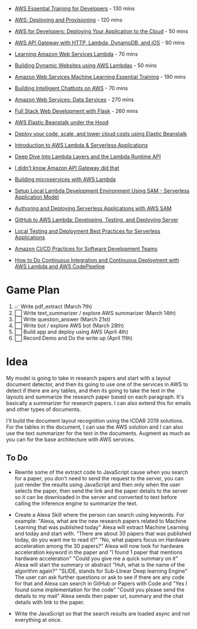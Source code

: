 - [AWS Essential Training for Developers](https://www.linkedin.com/learning/aws-essential-training-for-developers) - 130 mins
- [AWS: Deploying and Provisioning](https://www.linkedin.com/learning/aws-deploying-and-provisioning) - 120 mins
- [AWS for Developers: Deploying Your Application to the Cloud](https://www.linkedin.com/learning/aws-for-developers-deploying-your-application-to-the-cloud) - 50 mins
- [AWS API Gateway with HTTP, Lambda, DynamoDB, and iOS](https://www.linkedin.com/learning/aws-api-gateway-with-http-lambda-dynamodb-and-ios) - 90 mins
- [Learning Amazon Web Services Lambda](https://www.linkedin.com/learning/learning-amazon-web-services-lambda-2) - 70 mins
- [Building Dynamic Websites using AWS Lambdas](https://www.linkedin.com/learning/building-dynamic-websites-using-aws-lambdas) - 50 mins
- [Amazon Web Services Machine Learning Essential Training](https://www.linkedin.com/learning/amazon-web-services-machine-learning-essential-training) - 190 mins
- [Building Intelligent Chatbots on AWS](https://www.linkedin.com/learning/building-intelligent-chatbots-on-aws) - 70 mins
- [Amazon Web Services: Data Services](https://www.linkedin.com/learning/amazon-web-services-data-services) - 270 mins
- [Full Stack Web Development with Flask](https://www.linkedin.com/learning/full-stack-web-development-with-flask) - 260 mins


- [AWS Elastic Beanstalk under the Hood](https://www.youtube.com/watch?v=U06-QLd4FL4)
- [Deploy your code, scale, and lower cloud costs using Elastic Beanstalk](https://www.youtube.com/watch?v=o4clRJuH9xU)
- [Introduction to AWS Lambda & Serverless Applications](https://www.youtube.com/watch?v=EBSdyoO3goc)
- [Deep Dive Into Lambda Layers and the Lambda Runtime API](https://www.youtube.com/watch?v=gCQHulp3aVo)
- [I didn’t know Amazon API Gateway did that](https://www.youtube.com/watch?v=yfJZc3sJZ8E)
- [Building microservices with AWS Lambda](https://www.youtube.com/watch?v=TOn0xhev0Uk)
- [Setup Local Lambda Development Environment Using SAM - Serverless Application Model](https://www.youtube.com/watch?v=bih5b3C1nqc)
- [Authoring and Deploying Serverless Applications with AWS SAM](https://www.youtube.com/watch?v=MSsMOtLZXKc)
- [GitHub to AWS Lambda: Developing, Testing, and Deploying Server](https://www.youtube.com/watch?v=lYYLGBdFXqM)
- [Local Testing and Deployment Best Practices for Serverless Applications](https://www.youtube.com/watch?v=QRSc1dL-I4U)
- [Amazon CI/CD Practices for Software Development Teams](https://www.youtube.com/watch?v=3HKbXz0RwSg)
- [How to Do Continuous Integration and Continuous Deployment with AWS Lambda and AWS CodePipeline](https://www.youtube.com/watch?v=P7i01eqmzrs)


<h1>Game Plan</h1>

1. ✅ Write pdf_extract (March 7th)
2. ⬜️ Write text_summarizer / explore AWS summarizer (March 14th)
3. ⬜️ Write question_answer (March 21st)
4. ⬜️ Write bot / explore AWS bot (March 28th)
5. ⬜️ Build app and deploy using AWS (April 4th)
6. ⬜️ Record Demo and Do the write up (April 11th)


<h1>Idea</h1>

My model is going to take in research papers and start with a layout document detector, and then its going to use one of the services in AWS to detect if there are any tables, and then its going to take the text in the layouts and summarize the research paper based on each paragraph. It's basically a summarizer for research papers. I can also extend this for emails and other types of documents.

I'll build the document layout recognition using the ICDAR 2019 solutions. For the tables in the document, I can use the AWS solution and I can also use the text summarizer for the text in the documents. Augment as much as you can for the base architecture with AWS services.


<h2>To Do</h2>

- Rewrite some of the extract code to JavaScript cause when you search for a paper, you don't need to send the request to the server, you can just render the results using JavaScript and then only when the user selects the paper, then send the link and the paper details to the server so it can be downloaded in the server and converted to text before calling the inference engine to summarize the text.

- Create a Alexa Skill where the person can search using keywords. For example:
"Alexa, what are the new research papers related to Machine Learning that was published today"
Alexa will extract Machine Learning and today and start with.
"There are about 30 papers that was published today, do you want me to read it?"
"No, what papers focus on Hardware acceleration among the 30 papers?"
Alexa will now look for hardware acceleration keyword in the paper and
"I found 1 paper that mentions hardware acceleration"
"Could you give me a quick summary on it"
Alexa will start the summary or abstract
"Huh, what is the name of the algorithm again?"
"SLIDE, stands for Sub-LInear Deep learning Engine"
The user can ask further questions or ask to see if there are any code for that and Alexa can search in GitHub or Papers with Code and
"Yes I found some implementation for the code"
"Could you please send the details to my mail"
Alexa sends then paper url, summary and the chat details with link to the paper.

- Write the JavaScript so that the search results are loaded async and not everything at once.
